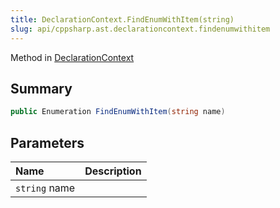 ```yaml
---
title: DeclarationContext.FindEnumWithItem(string)
slug: api/cppsharp.ast.declarationcontext.findenumwithitem
---
```

Method in [DeclarationContext](/api/cppsharp/ast/declarationcontext)

## Summary



```csharp
public Enumeration FindEnumWithItem(string name)
```

## Parameters

|Name|Description|
|:---|:---|
|`string` name||

